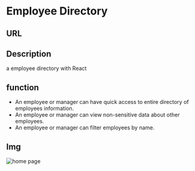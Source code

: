 # Employee Directory 

## URL 


## Description
a employee directory with React

## function
* An employee or manager can have quick access to entire directory of employees information.
* An employee or manager can view non-sensitive data about other employees. 
* An employee or manager can filter employees by name.


## Img
![home page]()